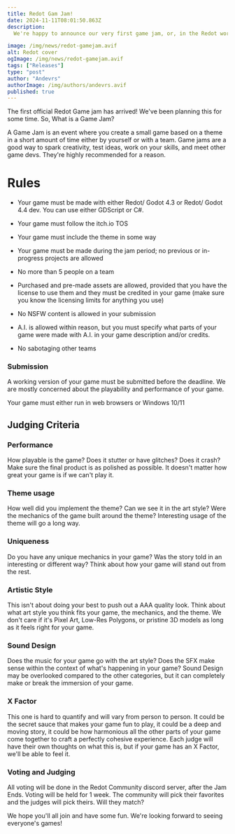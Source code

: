 ```yaml
---
title: Redot Gam Jam!
date: 2024-11-11T08:01:50.863Z
description:
  We're happy to announce our very first game jam, or, in the Redot world, a Gam Jam!

image: /img/news/redot-gamejam.avif
alt: Redot cover
ogImage: /img/news/redot-gamejam.avif
tags: ["Releases"]
type: "post"
author: "Andevrs"
authorImage: /img/authors/andevrs.avif
published: true
---
```


The first official Redot Game jam has arrived! We've been planning this for some time. So, What is a Game Jam?

A Game Jam is an event where you create a small game based on a theme in a short amount of time either by yourself or with a team. Game jams are a good way to spark creativity, test ideas, work on your skills, and meet other game devs. They're highly recommended for a reason.

# Rules

- Your game must be made with either Redot/ Godot 4.3 or Redot/ Godot 4.4 dev. You can use either GDScript or C#.

- Your game must follow the itch.io TOS

- Your game must include the theme in some way

- Your game must be made during the jam period; no previous or in-progress projects are allowed

- No more than 5 people on a team

- Purchased and pre-made assets are allowed, provided that you have the license to use them and they must be credited in your game (make sure you know the licensing limits for anything you use)

- No NSFW content is allowed in your submission

- A.I. is allowed within reason, but you must specify what parts of your game were made with A.I. in your game description and/or credits.

- No sabotaging other teams

### Submission

A working version of your game must be submitted before the deadline. We are mostly concerned about the playability and performance of your game.

Your game must either run in web browsers or Windows 10/11

## Judging Criteria


### Performance

How playable is the game? Does it stutter or have glitches? Does it crash? Make sure the final product is as polished as possible. It doesn't matter how great your game is if we can't play it.

### Theme usage

How well did you implement the theme? Can we see it in the art style? Were the mechanics of the game built around the theme? Interesting usage of the theme will go a long way.

### Uniqueness

Do you have any unique mechanics in your game? Was the story told in an interesting or different way? Think about how your game will stand out from the rest.

### Artistic Style

This isn't about doing your best to push out a AAA quality look. Think about what art style you think fits your game, the mechanics, and the theme. We don't care if it's Pixel Art, Low-Res Polygons, or pristine 3D models as long as it feels right for your game.

### Sound Design

Does the music for your game go with the art style? Does the SFX make sense within the context of what's happening in your game? Sound Design may be overlooked compared to the other categories, but it can completely make or break the immersion of your game.

### X Factor

This one is hard to quantify and will vary from person to person. It could be the secret sauce that makes your game fun to play, it could be a deep and moving story, it could be how harmonious all the other parts of your game come together to craft a perfectly cohesive experience. Each judge will have their own thoughts on what this is, but if your game has an X Factor, we'll be able to feel it.

### Voting and Judging

All voting will be done in the Redot Community discord server, after the Jam Ends. Voting will be held for 1 week. The community will pick their favorites and the judges will pick theirs. Will they match?

We hope you'll all join and have some fun. We're looking forward to seeing everyone's games!

